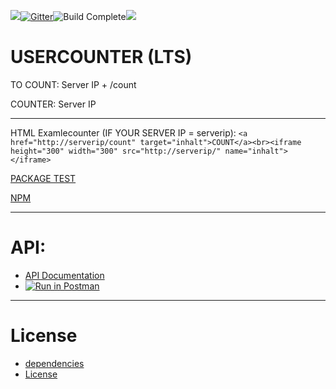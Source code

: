 ![](https://david-dm.org/Sharkbyteprojects/usercounter.svg)[![Gitter](https://badges.gitter.im/Sharkbyteprojects/usercounter.svg)](https://gitter.im/Sharkbyteprojects/usercounter?utm_source=badge&utm_medium=badge&utm_campaign=pr-badge)![Build Complete](https://fire-engine-icons.github.io/stable-unstable/new%20build.svg)[![](https://img.shields.io/appveyor/ci/Sharkbyteprojects/usercounter.svg?label=USERCOUNTER%20BUILD&style=flat-square)](https://ci.appveyor.com/project/Sharkbyteprojects/usercounter)
# USERCOUNTER (LTS)
 
TO COUNT: Server IP + /count

COUNTER: Server IP

---
HTML Examlecounter (IF YOUR SERVER IP = serverip):
```<a href="http://serverip/count" target="inhalt">COUNT</a><br><iframe height="300" width="300" src="http://serverip/" name="inhalt"></iframe>```

[PACKAGE TEST](https://hub.docker.com/r/shark2byte/usercounter/builds)

[NPM](https://www.npmjs.com/package/user-counter)

---

# API: 
- [API Documentation](https://documenter.getpostman.com/view/6963541/S17qUALk)
- [![Run in Postman](https://run.pstmn.io/button.svg)](https://app.getpostman.com/run-collection/6c3acfbb8203390d5db1)

---
# License
- [dependencies](https://github.com/Sharkbyteprojects/usercounter/network/dependencies)
- [License](https://github.com/Sharkbyteprojects/usercounter/blob/master/LICENSE)
